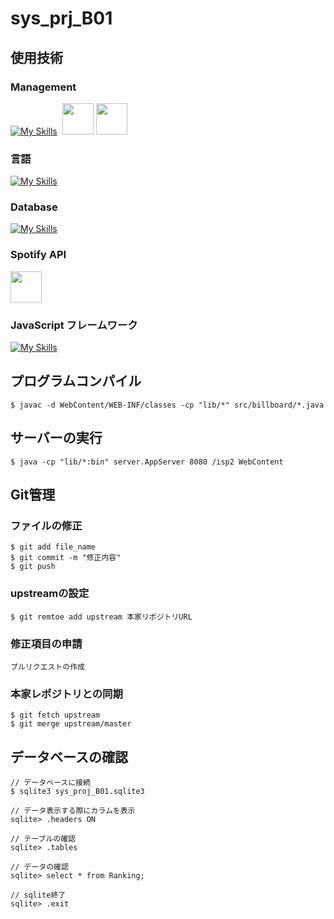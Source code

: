 # sys_prj_B01

## 使用技術

### Management
[![My Skills](https://skillicons.dev/icons?i=github,vscode,discord&theme=dark)](https://skillicons.dev)&nbsp;&nbsp;<img src="https://upload.wikimedia.org/wikipedia/commons/thumb/e/e9/Notion-logo.svg/1200px-Notion-logo.svg.png" style="height:50px;width:50px;">&nbsp;<img src="https://www.g-workspace.jp/wp-content/uploads/Sheets_Product_Icon_512dp.png" style="height:50px;width:50px;">

### 言語
[![My Skills](https://skillicons.dev/icons?i=java,html,css,javascript&theme=dark)](https://skillicons.dev)

### Database
[![My Skills](https://skillicons.dev/icons?i=sqlite&theme=dark)](https://skillicons.dev)

### Spotify API
<img src="https://user-images.githubusercontent.com/61298948/207748534-ab6c47b9-173c-4aaa-b95e-fd59143146b3.png" style="height:50px;width:50px;">

### JavaScript フレームワーク
[![My Skills](https://skillicons.dev/icons?i=react&theme=dark)](https://skillicons.dev)

## プログラムコンパイル
```
$ javac -d WebContent/WEB-INF/classes -cp "lib/*" src/billboard/*.java
```

## サーバーの実行
```
$ java -cp "lib/*:bin" server.AppServer 8080 /isp2 WebContent
```

## Git管理

### ファイルの修正
```
$ git add file_name
$ git commit -m "修正内容"
$ git push
```

### upstreamの設定
```
$ git remtoe add upstream 本家リポジトリURL
```

### 修正項目の申請
```
プルリクエストの作成
```

### 本家レポジトリとの同期
```
$ git fetch upstream
$ git merge upstream/master
```

## データベースの確認
```
// データベースに接続
$ sqlite3 sys_proj_B01.sqlite3

// データ表示する際にカラムを表示
sqlite> .headers ON

// テーブルの確認
sqlite> .tables

// データの確認
sqlite> select * from Ranking;

// sqlite終了
sqlite> .exit
```
